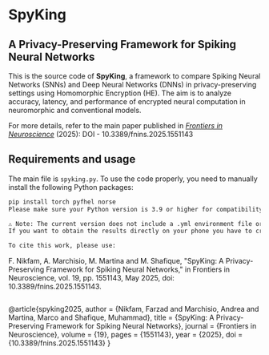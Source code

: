 # SpyKing  
## A Privacy-Preserving Framework for Spiking Neural Networks

This is the source code of **SpyKing**, a framework to compare Spiking Neural Networks (SNNs) and Deep Neural Networks (DNNs) in privacy-preserving settings using Homomorphic Encryption (HE). The aim is to analyze accuracy, latency, and performance of encrypted neural computation in neuromorphic and conventional models.

For more details, refer to the main paper published in [*Frontiers in Neuroscience*](https://doi.org/10.3389/fnins.2025.1551143) (2025): DOI - 10.3389/fnins.2025.1551143

## Requirements and usage

The main file is `spyking.py`. To use the code properly, you need to manually install the following Python packages:

```bash
pip install torch pyfhel norse
Please make sure your Python version is 3.9 or higher for compatibility with Pyfhel and Norse.

⚠️ Note: The current version does not include a .yml environment file or requirements.txt. You must install the packages manually as shown above.
If you want to obtain the results directly on your phone you have to create a telegram bot and compile the `telegram_bot.txt` file before starting.

To cite this work, please use:
```
F. Nikfam, A. Marchisio, M. Martina and M. Shafique, "SpyKing: A Privacy-Preserving Framework for Spiking Neural Networks," in Frontiers in Neuroscience, vol. 19, pp. 1551143, May 2025, doi: 10.3389/fnins.2025.1551143.
```
```
@article{spyking2025,
  author  = {Nikfam, Farzad and Marchisio, Andrea and Martina, Marco and Shafique, Muhammad},
  title   = {SpyKing: A Privacy-Preserving Framework for Spiking Neural Networks},
  journal = {Frontiers in Neuroscience},
  volume  = {19},
  pages   = {1551143},
  year    = {2025},
  doi     = {10.3389/fnins.2025.1551143}
}
```
